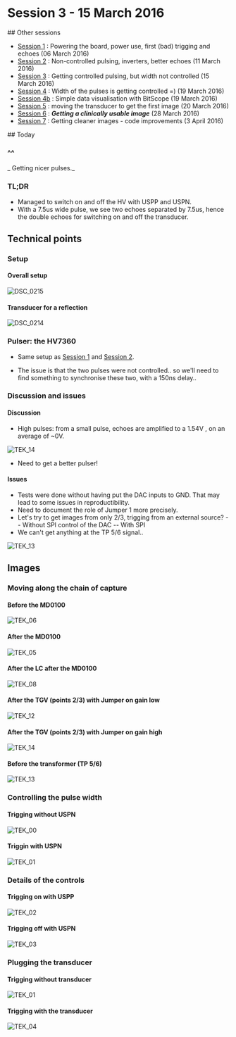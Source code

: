 # Session 3 - 15 March 2016

## Other sessions

- [Session 1](/worklog/Session_1.md) : Powering the board, power use, first (bad) trigging and echoes (06 March 2016)
- [Session 2](/worklog/Session_2.md) : Non-controlled pulsing, inverters, better echoes (11 March 2016)
- [Session 3](/worklog/Session_3.md) : Getting controlled pulsing, but width not controlled (15 March 2016)
- [Session 4](/worklog/Session_4.md) : Width of the pulses is getting controlled =) (19 March 2016)
- [Session 4b](/worklog/Session_4b.md) : Simple data visualisation with BitScope (19 March 2016)
- [Session 5](/worklog/Session_5.md) : moving the transducer to get the first image (20 March 2016)
- [Session 6](/worklog/Session_6.md) : ***Getting a clinically usable image*** (28 March 2016)
- [Session 7](/worklog/Session_7.md) : Getting cleaner images - code improvements  (3 April 2016)

## Today

### ^^
_ Getting nicer pulses._

### TL;DR
- Managed to switch on and off the HV with USPP and USPN.
- With a 7.5us wide pulse, we see two echoes separated by 7.5us, hence the double echoes for switching on and off the transducer.

## Technical points

### Setup

#### Overall setup

![DSC_0215](/worklog/Images/Session_3/DSC_0215.JPG)

#### Transducer for a reflection

![DSC_0214](/worklog/Images/Session_3/DSC_0214.JPG)

### Pulser: the HV7360

- Same setup as [Session 1](/worklog/Session_1.md) and [Session 2](/worklog/Session_2.md).

- The issue is that the two pulses were not controlled.. so we'll need to find something to synchronise these two, with a 150ns delay..

### Discussion and issues

#### Discussion

- High pulses: from a small pulse, echoes are amplified to a 1.54V , on an average of ~0V.

![TEK_14](/worklog/Images/Session_3/TEK0014.JPG)

- Need to get a better pulser!

#### Issues

- Tests were done without having put the DAC inputs to GND. That may lead to some issues in reproductibility.
- Need to document the role of Jumper 1 more precisely.
- Let's try to get images from only 2/3, trigging from an external source?
-- Without SPI control of the DAC
-- With SPI
- We can't get anything at the TP 5/6 signal..

![TEK_13](/worklog/Images/Session_3/TEK0013.JPG)

## Images

### Moving along the chain of capture

#### Before the MD0100

![TEK_06](/worklog/Images/Session_3/TEK0006.JPG)

#### After the MD0100

![TEK_05](/worklog/Images/Session_3/TEK0005.JPG)

#### After the LC after the MD0100

![TEK_08](/worklog/Images/Session_3/TEK0008.JPG)

#### After the TGV (points 2/3) with Jumper on gain low

![TEK_12](/worklog/Images/Session_3/TEK0012.JPG)

#### After the TGV (points 2/3) with Jumper on gain high

![TEK_14](/worklog/Images/Session_3/TEK0014.JPG)

#### Before the transformer (TP 5/6)

![TEK_13](/worklog/Images/Session_3/TEK0013.JPG)

### Controlling the pulse width

#### Trigging without USPN

![TEK_00](/worklog/Images/Session_3/TEK0000.JPG)

#### Triggin with USPN

![TEK_01](/worklog/Images/Session_3/TEK0001.JPG)

### Details of the controls

#### Trigging on with USPP

![TEK_02](/worklog/Images/Session_3/TEK0002.JPG)

#### Trigging off with USPN

![TEK_03](/worklog/Images/Session_3/TEK0003.JPG)

### Plugging the transducer

#### Trigging without transducer

![TEK_01](/worklog/Images/Session_3/TEK0001.JPG)

#### Trigging with the transducer

![TEK_04](/worklog/Images/Session_3/TEK0004.JPG)




